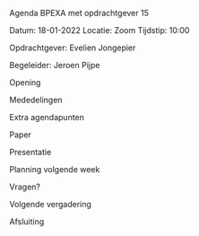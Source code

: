 Agenda BPEXA met opdrachtgever 15

Datum: 18-01-2022 Locatie: Zoom Tijdstip: 10:00

Opdrachtgever: Evelien Jongepier

Begeleider: Jeroen Pijpe

Opening

Mededelingen

Extra agendapunten

Paper

Presentatie

Planning volgende week

Vragen?

Volgende vergadering

Afsluiting
